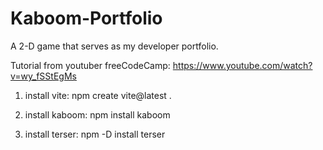 # Kaboom-Portfolio
A 2-D game that serves as my developer portfolio.

Tutorial from youtuber freeCodeCamp: https://www.youtube.com/watch?v=wy_fSStEgMs



1. install vite:
npm create vite@latest .

2. install kaboom:
npm install kaboom

3. install terser:
npm -D install terser
